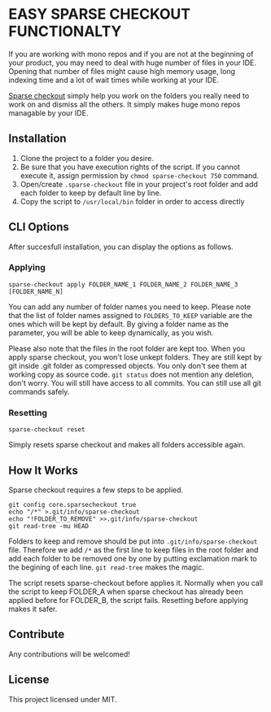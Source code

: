 # EASY SPARSE CHECKOUT FUNCTIONALTY 

If you are working with mono repos and if you are not at the beginning of your product, you may need to deal with huge number of files in your IDE. Opening that number of files might cause high memory usage, long indexing time and a lot of wait times while working at your IDE.

[Sparse checkout](https://git-scm.com/docs/git-read-tree) simply help you work on the folders you really need to work on and dismiss all the others. It simply makes huge mono repos managable by your IDE.

## Installation

1. Clone the project to a folder you desire. 
2. Be sure that you have execution rights of the script. If you cannot execute it, assign permission by `chmod sparse-checkout 750` command.
3. Open/create `.sparse-checkout` file in your project's root folder and add each folder to keep by default line by line.
4. Copy the script to `/usr/local/bin` folder in order to access directly 

## CLI Options

After succesfull installation, you can display the options as follows.

### Applying

```
sparse-checkout apply FOLDER_NAME_1 FOLDER_NAME_2 FOLDER_NAME_3 [FOLDER_NAME_N]
```
You can add any number of folder names you need to keep. Please note that the list of folder names assigned to `FOLDERS_TO_KEEP` variable are the ones which will be kept by default. By giving a folder name as the parameter, you will be able to keep dynamically, as you wish.

Please also note that the files in the root folder are kept too. When you apply sparse checkout, you won't lose unkept folders. They are still kept by git inside .git folder as compressed objects. You only don't see them at working copy as source code. `git status` does not mention any deletion, don't worry. You will still have access to all commits. You can still use all git commands safely.

### Resetting
```
sparse-checkout reset
```
Simply resets sparse checkout and makes all folders accessible again.

## How It Works

Sparse checkout requires a few steps to be applied.
```
git config core.sparsecheckout true
echo "/*" >.git/info/sparse-checkout
echo "!FOLDER_TO_REMOVE" >>.git/info/sparse-checkout
git read-tree -mu HEAD
```
Folders to keep and remove should be put into `.git/info/sparse-checkout` file. Therefore we add `/*` as the first line to keep files in the root folder and add each folder to be removed one by one by putting exclamation mark to the begining of each line. `git read-tree` makes the magic.

The script resets sparse-checkout before applies it. Normally when you call the script to keep FOLDER_A when sparse checkout has already been applied before for FOLDER_B, the script fails. Resetting before applying makes it safer.

## Contribute

Any contributions will be welcomed!

## License

This project licensed under MIT.
